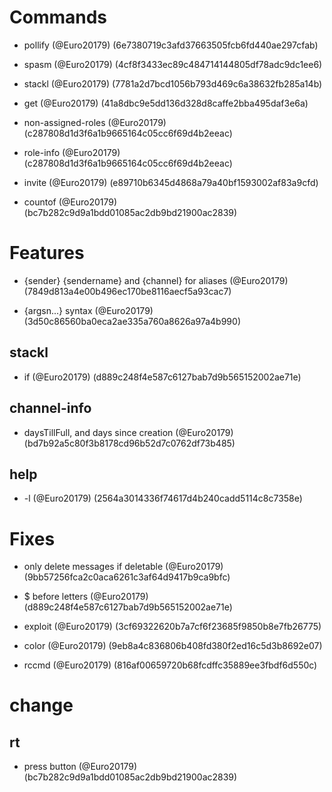 # Commands

* pollify (@Euro20179) (6e7380719c3afd37663505fcb6fd440ae297cfab)

* spasm (@Euro20179) (4cf8f3433ec89c484714144805df78adc9dc1ee6)

* stackl (@Euro20179) (7781a2d7bcd1056b793d469c6a38632fb285a14b)

* get (@Euro20179) (41a8dbc9e5dd136d328d8caffe2bba495daf3e6a)

* non-assigned-roles (@Euro20179) (c287808d1d3f6a1b9665164c05cc6f69d4b2eeac)

* role-info (@Euro20179) (c287808d1d3f6a1b9665164c05cc6f69d4b2eeac)

* invite (@Euro20179) (e89710b6345d4868a79a40bf1593002af83a9cfd)

* countof (@Euro20179) (bc7b282c9d9a1bdd01085ac2db9bd21900ac2839)


# Features

* {sender} {sendername} and {channel} for aliases (@Euro20179) (7849d813a4e00b496ec170be8116aecf5a93cac7)

* {argsn...} syntax (@Euro20179) (3d50c86560ba0eca2ae335a760a8626a97a4b990)

## stackl

* if (@Euro20179) (d889c248f4e587c6127bab7d9b565152002ae71e)

## channel-info

* daysTillFull, and days since creation (@Euro20179) (bd7b92a5c80f3b8178cd96b52d7c0762df73b485)

## help

* -l (@Euro20179) (2564a3014336f74617d4b240cadd5114c8c7358e)


# Fixes

* only delete messages if deletable (@Euro20179) (9bb57256fca2c0aca6261c3af64d9417b9ca9bfc)

* $ before letters (@Euro20179) (d889c248f4e587c6127bab7d9b565152002ae71e)

* exploit (@Euro20179) (3cf69322620b7a7cf6f23685f9850b8e7fb26775)

* color (@Euro20179) (9eb8a4c836806b408fd380f2ed16c5d3b8692e07)

* rccmd (@Euro20179) (816af00659720b68fcdffc35889ee3fbdf6d550c)


# change

## rt

* press button (@Euro20179) (bc7b282c9d9a1bdd01085ac2db9bd21900ac2839)


